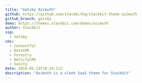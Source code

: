 ```yaml
---
title: "Gatsby Azimuth"
github: https://github.com/stackbithq/stackbit-theme-azimuth
github_branch: gatsby
demo: https://themes.stackbit.com/demos/azimuth
author: Stackbit
ssg:
  - Gatsby
cms:
  - Contentful
  - DatoCMS
  - Forestry
  - NetlifyCMS
  - Sanity
date: 2019-05-23T18:24:11Z
description: "Azimuth is a sleek SaaS theme for Stackbit"
---
```

